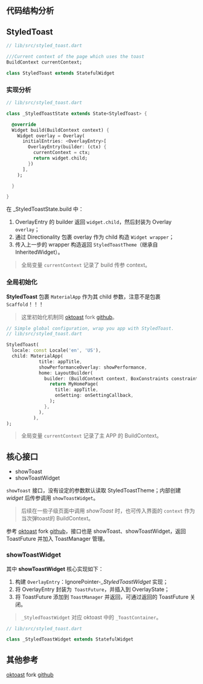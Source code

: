 
## 代码结构分析

## StyledToast

```Dart
// lib/src/styled_toast.dart

///Current context of the page which uses the toast
BuildContext currentContext;

class StyledToast extends StatefulWidget
```

### 实现分析

```Dart
// lib/src/styled_toast.dart

class _StyledToastState extends State<StyledToast> {

  @override
  Widget build(BuildContext context) {
    Widget overlay = Overlay(
      initialEntries: <OverlayEntry>[
        OverlayEntry(builder: (ctx) {
          currentContext = ctx;
          return widget.child;
        })
      ],
    );

  }

}
```

在 _StyledToastState.build 中：

1. OverlayEntry 的 builder 返回 `widget.child`，然后封装为 Overlay` overlay`；  
2. 通过 Directionality 包裹 overlay 作为 child 构造 `Widget wrapper`；  
3. 传入上一步的 wrapper 构造返回 `StyledToastTheme`（继承自 InheritedWidget）。  

> 全局变量 `currentContext` 记录了 build 传参 context。

### 全局初始化

**StyledToast** 包裹 `MaterialApp` 作为其 child 参数，注意不是包裹 `Scaffold`！！！

> 这里初始化机制同 [oktoast](https://pub.dev/packages/oktoast) fork [github](https://github.com/fan2/flutter_oktoast)。

```Dart
// Simple global configuration, wrap you app with StyledToast.
// lib/src/styled_toast.dart

StyledToast(
  locale: const Locale('en', 'US'),
  child: MaterialApp(
            title: appTitle,
            showPerformanceOverlay: showPerformance,
            home: LayoutBuilder(
              builder: (BuildContext context, BoxConstraints constraints) {
                return MyHomePage(
                  title: appTitle,
                  onSetting: onSettingCallback,
                );
              },
            ),
          ),
);
```

> 全局变量 `currentContext` 记录了主 APP 的 BuildContext。

## 核心接口

- showToast  
- showToastWidget  

`showToast` 接口，没有设定的参数默认读取 StyledToastTheme；内部创建 *widget* 后传参调用 `showToastWidget`。

> 后续在一些子级页面中调用 *showToast* 时，也可传入界面的 `context` 作为当次弹toast的 BuildContext。

参考 [oktoast](https://pub.dev/packages/oktoast) fork [github](https://github.com/fan2/flutter_oktoast)，接口也是 showToast、showToastWidget，返回 ToastFuture 并加入 ToastManager 管理。

### showToastWidget

其中 **showToastWidget** 核心实现如下：

1. 构建 `OverlayEntry`：IgnorePointer-*_StyledToastWidget* 实现；  
2. 将 OverlayEntry 封装为` ToastFuture`，并插入到 OverlayState；  
3. 将 ToastFuture 添加到 `ToastManager` 并返回，可通过返回的 ToastFuture 关闭。  

> `_StyledToastWidget` 对应 oktoast 中的 `_ToastContainer`。

```Dart
// lib/src/styled_toast.dart

class _StyledToastWidget extends StatefulWidget
```

## 其他参考

[oktoast](https://pub.dev/packages/oktoast) fork [github](https://github.com/fan2/flutter_oktoast)
